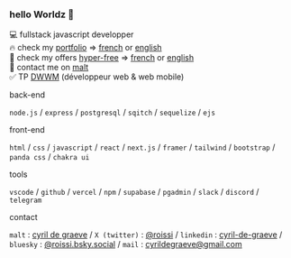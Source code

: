 ### hello Worldz 👋


💻 fullstack javascript developper<br/>
🔥 check my [portfolio](https://www.cyrildegraeve.dev/) => [french](https://www.cyrildegraeve.dev/fr) or [english](https://www.cyrildegraeve.dev/en)<br/>
👀 check my offers [hyper-free](https://hyper-free.cyrildegraeve.dev/) => [french](https://hyper-free.cyrildegraeve.dev/fr) or [english](https://hyper-free.cyrildegraeve.dev/en)<br/>
🚀 contact me on [malt](https://www.malt.fr/profile/cyrildegraeve)<br/>
✅ TP [DWWM](https://www.francecompetences.fr/recherche/rncp/31114/) (développeur web & web mobile)


back-end

`node.js` / `express` / `postgresql` / `sqitch` / `sequelize` / `ejs` 

front-end

`html` / `css` / `javascript` / `react` / `next.js` / `framer` / `tailwind` / `bootstrap` / `panda css` / `chakra ui`

tools

`vscode` / `github` / `vercel` / `npm` / `supabase` / `pgadmin` / `slack` / `discord` / `telegram`

contact

`malt` : [cyril de graeve](https://www.malt.fr/profile/cyrildegraeve) / `X (twitter)` : [@roissi](https://twitter.com/roissi) / `linkedin` : [cyril-de-graeve](https://www.linkedin.com/in/cyril-de-graeve/) / `bluesky` : [@roissi.bsky.social](https://bsky.app/profile/roissi.bsky.social) / `mail` : cyrildegraeve@gmail.com
